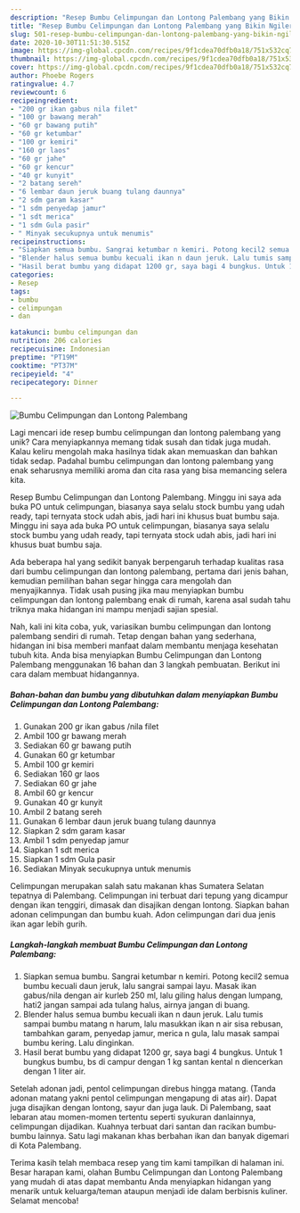 ```yaml
---
description: "Resep Bumbu Celimpungan dan Lontong Palembang yang Bikin Ngiler"
title: "Resep Bumbu Celimpungan dan Lontong Palembang yang Bikin Ngiler"
slug: 501-resep-bumbu-celimpungan-dan-lontong-palembang-yang-bikin-ngiler
date: 2020-10-30T11:51:30.515Z
image: https://img-global.cpcdn.com/recipes/9f1cdea70dfb0a18/751x532cq70/bumbu-celimpungan-dan-lontong-palembang-foto-resep-utama.jpg
thumbnail: https://img-global.cpcdn.com/recipes/9f1cdea70dfb0a18/751x532cq70/bumbu-celimpungan-dan-lontong-palembang-foto-resep-utama.jpg
cover: https://img-global.cpcdn.com/recipes/9f1cdea70dfb0a18/751x532cq70/bumbu-celimpungan-dan-lontong-palembang-foto-resep-utama.jpg
author: Phoebe Rogers
ratingvalue: 4.7
reviewcount: 6
recipeingredient:
- "200 gr ikan gabus nila filet"
- "100 gr bawang merah"
- "60 gr bawang putih"
- "60 gr ketumbar"
- "100 gr kemiri"
- "160 gr laos"
- "60 gr jahe"
- "60 gr kencur"
- "40 gr kunyit"
- "2 batang sereh"
- "6 lembar daun jeruk buang tulang daunnya"
- "2 sdm garam kasar"
- "1 sdm penyedap jamur"
- "1 sdt merica"
- "1 sdm Gula pasir"
- " Minyak secukupnya untuk menumis"
recipeinstructions:
- "Siapkan semua bumbu. Sangrai ketumbar n kemiri. Potong kecil2 semua bumbu kecuali daun jeruk, lalu sangrai sampai layu. Masak ikan gabus/nila dengan air kurleb 250 ml, lalu giling halus dengan lumpang, hati2 jangan sampai ada tulang halus, airnya jangan di buang."
- "Blender halus semua bumbu kecuali ikan n daun jeruk. Lalu tumis sampai bumbu matang n harum, lalu masukkan ikan n air sisa rebusan, tambahkan garam, penyedap jamur, merica n gula, lalu masak sampai bumbu kering. Lalu dinginkan."
- "Hasil berat bumbu yang didapat 1200 gr, saya bagi 4 bungkus. Untuk 1 bungkus bumbu, bs di campur dengan 1 kg santan kental n diencerkan dengan 1 liter air."
categories:
- Resep
tags:
- bumbu
- celimpungan
- dan

katakunci: bumbu celimpungan dan 
nutrition: 206 calories
recipecuisine: Indonesian
preptime: "PT19M"
cooktime: "PT37M"
recipeyield: "4"
recipecategory: Dinner

---
```



![Bumbu Celimpungan dan Lontong Palembang](https://img-global.cpcdn.com/recipes/9f1cdea70dfb0a18/751x532cq70/bumbu-celimpungan-dan-lontong-palembang-foto-resep-utama.jpg)

Lagi mencari ide resep bumbu celimpungan dan lontong palembang yang unik? Cara menyiapkannya memang tidak susah dan tidak juga mudah. Kalau keliru mengolah maka hasilnya tidak akan memuaskan dan bahkan tidak sedap. Padahal bumbu celimpungan dan lontong palembang yang enak seharusnya memiliki aroma dan cita rasa yang bisa memancing selera kita.

Resep Bumbu Celimpungan dan Lontong Palembang. Minggu ini saya ada buka PO untuk celimpungan, biasanya saya selalu stock bumbu yang udah ready, tapi ternyata stock udah abis, jadi hari ini khusus buat bumbu saja. Minggu ini saya ada buka PO untuk celimpungan, biasanya saya selalu stock bumbu yang udah ready, tapi ternyata stock udah abis, jadi hari ini khusus buat bumbu saja.

Ada beberapa hal yang sedikit banyak berpengaruh terhadap kualitas rasa dari bumbu celimpungan dan lontong palembang, pertama dari jenis bahan, kemudian pemilihan bahan segar hingga cara mengolah dan menyajikannya. Tidak usah pusing jika mau menyiapkan bumbu celimpungan dan lontong palembang enak di rumah, karena asal sudah tahu triknya maka hidangan ini mampu menjadi sajian spesial.


Nah, kali ini kita coba, yuk, variasikan bumbu celimpungan dan lontong palembang sendiri di rumah. Tetap dengan bahan yang sederhana, hidangan ini bisa memberi manfaat dalam membantu menjaga kesehatan tubuh kita. Anda bisa menyiapkan Bumbu Celimpungan dan Lontong Palembang menggunakan 16 bahan dan 3 langkah pembuatan. Berikut ini cara dalam membuat hidangannya.

<!--inarticleads1-->

##### Bahan-bahan dan bumbu yang dibutuhkan dalam menyiapkan Bumbu Celimpungan dan Lontong Palembang:

1. Gunakan 200 gr ikan gabus /nila filet
1. Ambil 100 gr bawang merah
1. Sediakan 60 gr bawang putih
1. Gunakan 60 gr ketumbar
1. Ambil 100 gr kemiri
1. Sediakan 160 gr laos
1. Sediakan 60 gr jahe
1. Ambil 60 gr kencur
1. Gunakan 40 gr kunyit
1. Ambil 2 batang sereh
1. Gunakan 6 lembar daun jeruk buang tulang daunnya
1. Siapkan 2 sdm garam kasar
1. Ambil 1 sdm penyedap jamur
1. Siapkan 1 sdt merica
1. Siapkan 1 sdm Gula pasir
1. Sediakan  Minyak secukupnya untuk menumis


Celimpungan merupakan salah satu makanan khas Sumatera Selatan tepatnya di Palembang. Celimpungan ini terbuat dari tepung yang dicampur dengan ikan tenggiri, dimasak dan disajikan dengan lontong. Siapkan bahan adonan celimpungan dan bumbu kuah. Adon celimpungan dari dua jenis ikan agar lebih gurih. 

<!--inarticleads2-->

##### Langkah-langkah membuat Bumbu Celimpungan dan Lontong Palembang:

1. Siapkan semua bumbu. Sangrai ketumbar n kemiri. Potong kecil2 semua bumbu kecuali daun jeruk, lalu sangrai sampai layu. Masak ikan gabus/nila dengan air kurleb 250 ml, lalu giling halus dengan lumpang, hati2 jangan sampai ada tulang halus, airnya jangan di buang.
1. Blender halus semua bumbu kecuali ikan n daun jeruk. Lalu tumis sampai bumbu matang n harum, lalu masukkan ikan n air sisa rebusan, tambahkan garam, penyedap jamur, merica n gula, lalu masak sampai bumbu kering. Lalu dinginkan.
1. Hasil berat bumbu yang didapat 1200 gr, saya bagi 4 bungkus. Untuk 1 bungkus bumbu, bs di campur dengan 1 kg santan kental n diencerkan dengan 1 liter air.


Setelah adonan jadi, pentol celimpungan direbus hingga matang. (Tanda adonan matang yakni pentol celimpungan mengapung di atas air). Dapat juga disajikan dengan lontong, sayur dan juga lauk. Di Palembang, saat lebaran atau momen-momen tertentu seperti syukuran danlainnya, celimpungan dijadikan. Kuahnya terbuat dari santan dan racikan bumbu-bumbu lainnya. Satu lagi makanan khas berbahan ikan dan banyak digemari di Kota Palembang. 

Terima kasih telah membaca resep yang tim kami tampilkan di halaman ini. Besar harapan kami, olahan Bumbu Celimpungan dan Lontong Palembang yang mudah di atas dapat membantu Anda menyiapkan hidangan yang menarik untuk keluarga/teman ataupun menjadi ide dalam berbisnis kuliner. Selamat mencoba!
